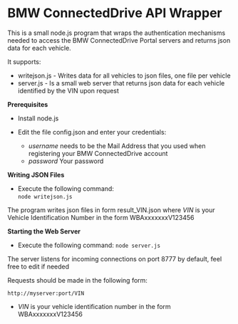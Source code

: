<h1>BMW ConnectedDrive API Wrapper</h1>

This is a small node.js program that wraps the authentication mechanisms needed to access 
the BMW ConnectedDrive Portal servers and returns json data for each vehicle.
 
 It supports:
 * writejson.js - Writes data for all vehicles to json files, one file per vehicle
 * server.js - Is a small web server that returns json data for each vehicle identified by the VIN upon request

__Prerequisites__

* Install node.js

* Edit the file config.json and enter your credentials:

    * *username* needs to be the Mail Address that you used when registering your BMW ConnectedDrive account
    * *password* Your password

__Writing JSON Files__

* Execute the following command:      
`node writejson.js`
    

The program writes json files in form result_VIN.json where _VIN_ is your Vehicle Identification Number
in the form WBAxxxxxxxV123456

__Starting the Web Server__

* Execute the following command:
`node server.js`

    
The server listens for incoming connections on port 8777 by default, feel free to edit if needed

Requests should be made in the following form:

`http://myserver:port/VIN`

* _VIN_ is your vehicle identification number in the form WBAxxxxxxxV123456
